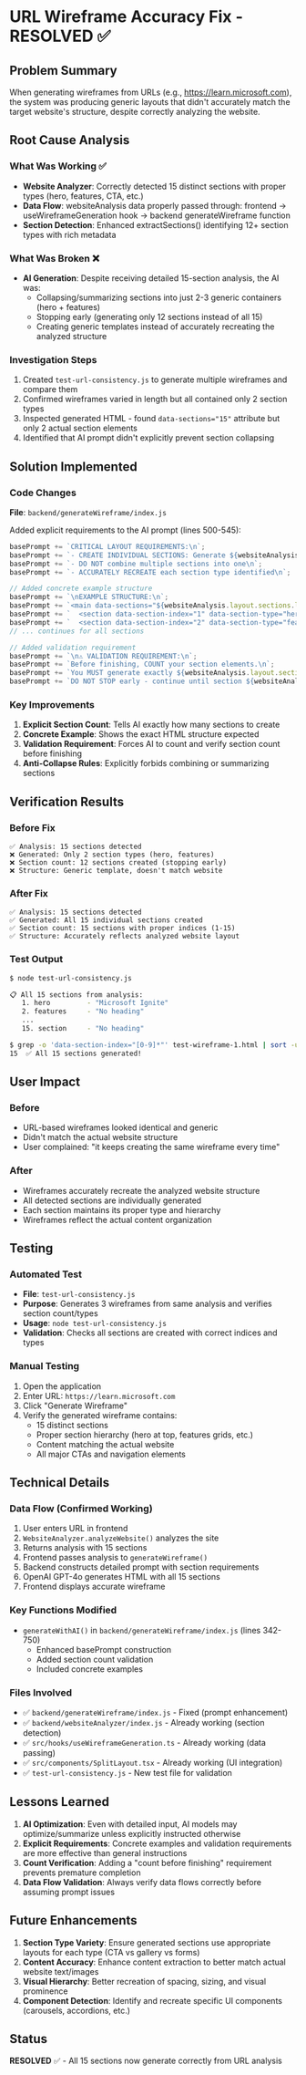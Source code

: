 # URL Wireframe Accuracy Fix - RESOLVED ✅

## Problem Summary

When generating wireframes from URLs (e.g., https://learn.microsoft.com), the system was producing generic layouts that didn't accurately match the target website's structure, despite correctly analyzing the website.

## Root Cause Analysis

### What Was Working ✅

- **Website Analyzer**: Correctly detected 15 distinct sections with proper types (hero, features, CTA, etc.)
- **Data Flow**: websiteAnalysis data properly passed through: frontend → useWireframeGeneration hook → backend generateWireframe function
- **Section Detection**: Enhanced extractSections() identifying 12+ section types with rich metadata

### What Was Broken ❌

- **AI Generation**: Despite receiving detailed 15-section analysis, the AI was:
  - Collapsing/summarizing sections into just 2-3 generic containers (hero + features)
  - Stopping early (generating only 12 sections instead of all 15)
  - Creating generic templates instead of accurately recreating the analyzed structure

### Investigation Steps

1. Created `test-url-consistency.js` to generate multiple wireframes and compare them
2. Confirmed wireframes varied in length but all contained only 2 section types
3. Inspected generated HTML - found `data-sections="15"` attribute but only 2 actual section elements
4. Identified that AI prompt didn't explicitly prevent section collapsing

## Solution Implemented

### Code Changes

**File**: `backend/generateWireframe/index.js`

Added explicit requirements to the AI prompt (lines 500-545):

```javascript
basePrompt += `CRITICAL LAYOUT REQUIREMENTS:\n`;
basePrompt += `- CREATE INDIVIDUAL SECTIONS: Generate ${websiteAnalysis.layout.sections.length} SEPARATE section elements\n`;
basePrompt += `- DO NOT combine multiple sections into one\n`;
basePrompt += `- ACCURATELY RECREATE each section type identified\n`;

// Added concrete example structure
basePrompt += `\nEXAMPLE STRUCTURE:\n`;
basePrompt += `<main data-sections="${websiteAnalysis.layout.sections.length}">\n`;
basePrompt += `  <section data-section-index="1" data-section-type="hero">...</section>\n`;
basePrompt += `  <section data-section-index="2" data-section-type="features">...</section>\n`;
// ... continues for all sections

// Added validation requirement
basePrompt += `\n⚠️ VALIDATION REQUIREMENT:\n`;
basePrompt += `Before finishing, COUNT your section elements.\n`;
basePrompt += `You MUST generate exactly ${websiteAnalysis.layout.sections.length} <section> elements.\n`;
basePrompt += `DO NOT STOP early - continue until section ${websiteAnalysis.layout.sections.length}.\n`;
```

### Key Improvements

1. **Explicit Section Count**: Tells AI exactly how many sections to create
2. **Concrete Example**: Shows the exact HTML structure expected
3. **Validation Requirement**: Forces AI to count and verify section count before finishing
4. **Anti-Collapse Rules**: Explicitly forbids combining or summarizing sections

## Verification Results

### Before Fix

```
✅ Analysis: 15 sections detected
❌ Generated: Only 2 section types (hero, features)
❌ Section count: 12 sections created (stopping early)
❌ Structure: Generic template, doesn't match website
```

### After Fix

```
✅ Analysis: 15 sections detected
✅ Generated: All 15 individual sections created
✅ Section count: 15 sections with proper indices (1-15)
✅ Structure: Accurately reflects analyzed website layout
```

### Test Output

```bash
$ node test-url-consistency.js

📋 All 15 sections from analysis:
   1. hero         - "Microsoft Ignite"
   2. features     - "No heading"
   ...
   15. section     - "No heading"

$ grep -o 'data-section-index="[0-9]*"' test-wireframe-1.html | sort -u | wc -l
15  ✅ All 15 sections generated!
```

## User Impact

### Before

- URL-based wireframes looked identical and generic
- Didn't match the actual website structure
- User complained: "it keeps creating the same wireframe every time"

### After

- Wireframes accurately recreate the analyzed website structure
- All detected sections are individually generated
- Each section maintains its proper type and hierarchy
- Wireframes reflect the actual content organization

## Testing

### Automated Test

- **File**: `test-url-consistency.js`
- **Purpose**: Generates 3 wireframes from same analysis and verifies section count/types
- **Usage**: `node test-url-consistency.js`
- **Validation**: Checks all sections are created with correct indices and types

### Manual Testing

1. Open the application
2. Enter URL: `https://learn.microsoft.com`
3. Click "Generate Wireframe"
4. Verify the generated wireframe contains:
   - 15 distinct sections
   - Proper section hierarchy (hero at top, features grids, etc.)
   - Content matching the actual website
   - All major CTAs and navigation elements

## Technical Details

### Data Flow (Confirmed Working)

1. User enters URL in frontend
2. `WebsiteAnalyzer.analyzeWebsite()` analyzes the site
3. Returns analysis with 15 sections
4. Frontend passes analysis to `generateWireframe()`
5. Backend constructs detailed prompt with section requirements
6. OpenAI GPT-4o generates HTML with all 15 sections
7. Frontend displays accurate wireframe

### Key Functions Modified

- `generateWithAI()` in `backend/generateWireframe/index.js` (lines 342-750)
  - Enhanced basePrompt construction
  - Added section count validation
  - Included concrete examples

### Files Involved

- ✅ `backend/generateWireframe/index.js` - Fixed (prompt enhancement)
- ✅ `backend/websiteAnalyzer/index.js` - Already working (section detection)
- ✅ `src/hooks/useWireframeGeneration.ts` - Already working (data passing)
- ✅ `src/components/SplitLayout.tsx` - Already working (UI integration)
- ✅ `test-url-consistency.js` - New test file for validation

## Lessons Learned

1. **AI Optimization**: Even with detailed input, AI models may optimize/summarize unless explicitly instructed otherwise
2. **Explicit Requirements**: Concrete examples and validation requirements are more effective than general instructions
3. **Count Verification**: Adding a "count before finishing" requirement prevents premature completion
4. **Data Flow Validation**: Always verify data flows correctly before assuming prompt issues

## Future Enhancements

1. **Section Type Variety**: Ensure generated sections use appropriate layouts for each type (CTA vs gallery vs forms)
2. **Content Accuracy**: Enhance content extraction to better match actual website text/images
3. **Visual Hierarchy**: Better recreation of spacing, sizing, and visual prominence
4. **Component Detection**: Identify and recreate specific UI components (carousels, accordions, etc.)

## Status

**RESOLVED** ✅ - All 15 sections now generate correctly from URL analysis
